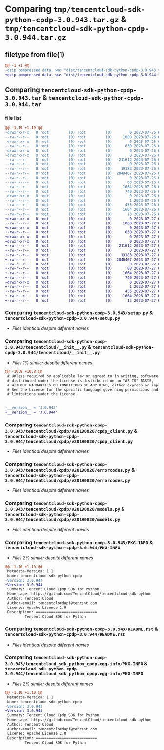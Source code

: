 # Comparing `tmp/tencentcloud-sdk-python-cpdp-3.0.943.tar.gz` & `tmp/tencentcloud-sdk-python-cpdp-3.0.944.tar.gz`

## filetype from file(1)

```diff
@@ -1 +1 @@
-gzip compressed data, was "dist/tencentcloud-sdk-python-cpdp-3.0.943.tar", last modified: Wed Jul 26 00:34:48 2023, max compression
+gzip compressed data, was "dist/tencentcloud-sdk-python-cpdp-3.0.944.tar", last modified: Thu Jul 27 02:12:49 2023, max compression
```

## Comparing `tencentcloud-sdk-python-cpdp-3.0.943.tar` & `tencentcloud-sdk-python-cpdp-3.0.944.tar`

### file list

```diff
@@ -1,19 +1,19 @@
-drwxr-xr-x   0 root         (0) root         (0)        0 2023-07-26 00:34:48.000000 tencentcloud-sdk-python-cpdp-3.0.943/
--rw-r--r--   0 root         (0) root         (0)     1008 2023-07-26 00:34:48.000000 tencentcloud-sdk-python-cpdp-3.0.943/setup.py
-drwxr-xr-x   0 root         (0) root         (0)        0 2023-07-26 00:34:48.000000 tencentcloud-sdk-python-cpdp-3.0.943/tencentcloud/
--rw-r--r--   0 root         (0) root         (0)      630 2023-07-26 00:34:48.000000 tencentcloud-sdk-python-cpdp-3.0.943/tencentcloud/__init__.py
-drwxr-xr-x   0 root         (0) root         (0)        0 2023-07-26 00:34:48.000000 tencentcloud-sdk-python-cpdp-3.0.943/tencentcloud/cpdp/
-drwxr-xr-x   0 root         (0) root         (0)        0 2023-07-26 00:34:48.000000 tencentcloud-sdk-python-cpdp-3.0.943/tencentcloud/cpdp/v20190820/
--rw-r--r--   0 root         (0) root         (0)   211612 2023-07-26 00:34:48.000000 tencentcloud-sdk-python-cpdp-3.0.943/tencentcloud/cpdp/v20190820/cpdp_client.py
--rw-r--r--   0 root         (0) root         (0)        0 2023-07-26 00:34:48.000000 tencentcloud-sdk-python-cpdp-3.0.943/tencentcloud/cpdp/v20190820/__init__.py
--rw-r--r--   0 root         (0) root         (0)    19183 2023-07-26 00:34:48.000000 tencentcloud-sdk-python-cpdp-3.0.943/tencentcloud/cpdp/v20190820/errorcodes.py
--rw-r--r--   0 root         (0) root         (0)  2040467 2023-07-26 00:34:48.000000 tencentcloud-sdk-python-cpdp-3.0.943/tencentcloud/cpdp/v20190820/models.py
--rw-r--r--   0 root         (0) root         (0)        0 2023-07-26 00:34:48.000000 tencentcloud-sdk-python-cpdp-3.0.943/tencentcloud/cpdp/__init__.py
--rw-r--r--   0 root         (0) root         (0)       88 2023-07-26 00:34:48.000000 tencentcloud-sdk-python-cpdp-3.0.943/setup.cfg
--rw-r--r--   0 root         (0) root         (0)     1664 2023-07-26 00:34:48.000000 tencentcloud-sdk-python-cpdp-3.0.943/PKG-INFO
--rw-r--r--   0 root         (0) root         (0)      740 2023-07-26 00:34:48.000000 tencentcloud-sdk-python-cpdp-3.0.943/README.rst
-drwxr-xr-x   0 root         (0) root         (0)        0 2023-07-26 00:34:48.000000 tencentcloud-sdk-python-cpdp-3.0.943/tencentcloud_sdk_python_cpdp.egg-info/
--rw-r--r--   0 root         (0) root         (0)        1 2023-07-26 00:34:48.000000 tencentcloud-sdk-python-cpdp-3.0.943/tencentcloud_sdk_python_cpdp.egg-info/dependency_links.txt
--rw-r--r--   0 root         (0) root         (0)      455 2023-07-26 00:34:48.000000 tencentcloud-sdk-python-cpdp-3.0.943/tencentcloud_sdk_python_cpdp.egg-info/SOURCES.txt
--rw-r--r--   0 root         (0) root         (0)     1664 2023-07-26 00:34:48.000000 tencentcloud-sdk-python-cpdp-3.0.943/tencentcloud_sdk_python_cpdp.egg-info/PKG-INFO
--rw-r--r--   0 root         (0) root         (0)       13 2023-07-26 00:34:48.000000 tencentcloud-sdk-python-cpdp-3.0.943/tencentcloud_sdk_python_cpdp.egg-info/top_level.txt
+drwxr-xr-x   0 root         (0) root         (0)        0 2023-07-27 02:12:49.000000 tencentcloud-sdk-python-cpdp-3.0.944/
+-rw-r--r--   0 root         (0) root         (0)     1008 2023-07-27 02:12:49.000000 tencentcloud-sdk-python-cpdp-3.0.944/setup.py
+drwxr-xr-x   0 root         (0) root         (0)        0 2023-07-27 02:12:49.000000 tencentcloud-sdk-python-cpdp-3.0.944/tencentcloud/
+-rw-r--r--   0 root         (0) root         (0)      630 2023-07-27 02:12:49.000000 tencentcloud-sdk-python-cpdp-3.0.944/tencentcloud/__init__.py
+drwxr-xr-x   0 root         (0) root         (0)        0 2023-07-27 02:12:49.000000 tencentcloud-sdk-python-cpdp-3.0.944/tencentcloud/cpdp/
+drwxr-xr-x   0 root         (0) root         (0)        0 2023-07-27 02:12:49.000000 tencentcloud-sdk-python-cpdp-3.0.944/tencentcloud/cpdp/v20190820/
+-rw-r--r--   0 root         (0) root         (0)   211612 2023-07-27 02:12:49.000000 tencentcloud-sdk-python-cpdp-3.0.944/tencentcloud/cpdp/v20190820/cpdp_client.py
+-rw-r--r--   0 root         (0) root         (0)        0 2023-07-27 02:12:49.000000 tencentcloud-sdk-python-cpdp-3.0.944/tencentcloud/cpdp/v20190820/__init__.py
+-rw-r--r--   0 root         (0) root         (0)    19183 2023-07-27 02:12:49.000000 tencentcloud-sdk-python-cpdp-3.0.944/tencentcloud/cpdp/v20190820/errorcodes.py
+-rw-r--r--   0 root         (0) root         (0)  2040467 2023-07-27 02:12:49.000000 tencentcloud-sdk-python-cpdp-3.0.944/tencentcloud/cpdp/v20190820/models.py
+-rw-r--r--   0 root         (0) root         (0)        0 2023-07-27 02:12:49.000000 tencentcloud-sdk-python-cpdp-3.0.944/tencentcloud/cpdp/__init__.py
+-rw-r--r--   0 root         (0) root         (0)       88 2023-07-27 02:12:49.000000 tencentcloud-sdk-python-cpdp-3.0.944/setup.cfg
+-rw-r--r--   0 root         (0) root         (0)     1664 2023-07-27 02:12:49.000000 tencentcloud-sdk-python-cpdp-3.0.944/PKG-INFO
+-rw-r--r--   0 root         (0) root         (0)      740 2023-07-27 02:12:49.000000 tencentcloud-sdk-python-cpdp-3.0.944/README.rst
+drwxr-xr-x   0 root         (0) root         (0)        0 2023-07-27 02:12:49.000000 tencentcloud-sdk-python-cpdp-3.0.944/tencentcloud_sdk_python_cpdp.egg-info/
+-rw-r--r--   0 root         (0) root         (0)        1 2023-07-27 02:12:49.000000 tencentcloud-sdk-python-cpdp-3.0.944/tencentcloud_sdk_python_cpdp.egg-info/dependency_links.txt
+-rw-r--r--   0 root         (0) root         (0)      455 2023-07-27 02:12:49.000000 tencentcloud-sdk-python-cpdp-3.0.944/tencentcloud_sdk_python_cpdp.egg-info/SOURCES.txt
+-rw-r--r--   0 root         (0) root         (0)     1664 2023-07-27 02:12:49.000000 tencentcloud-sdk-python-cpdp-3.0.944/tencentcloud_sdk_python_cpdp.egg-info/PKG-INFO
+-rw-r--r--   0 root         (0) root         (0)       13 2023-07-27 02:12:49.000000 tencentcloud-sdk-python-cpdp-3.0.944/tencentcloud_sdk_python_cpdp.egg-info/top_level.txt
```

### Comparing `tencentcloud-sdk-python-cpdp-3.0.943/setup.py` & `tencentcloud-sdk-python-cpdp-3.0.944/setup.py`

 * *Files identical despite different names*

### Comparing `tencentcloud-sdk-python-cpdp-3.0.943/tencentcloud/__init__.py` & `tencentcloud-sdk-python-cpdp-3.0.944/tencentcloud/__init__.py`

 * *Files 1% similar despite different names*

```diff
@@ -10,8 +10,8 @@
 # Unless required by applicable law or agreed to in writing, software
 # distributed under the License is distributed on an "AS IS" BASIS,
 # WITHOUT WARRANTIES OR CONDITIONS OF ANY KIND, either express or implied.
 # See the License for the specific language governing permissions and
 # limitations under the License.
 
 
-__version__ = '3.0.943'
+__version__ = '3.0.944'
```

### Comparing `tencentcloud-sdk-python-cpdp-3.0.943/tencentcloud/cpdp/v20190820/cpdp_client.py` & `tencentcloud-sdk-python-cpdp-3.0.944/tencentcloud/cpdp/v20190820/cpdp_client.py`

 * *Files identical despite different names*

### Comparing `tencentcloud-sdk-python-cpdp-3.0.943/tencentcloud/cpdp/v20190820/errorcodes.py` & `tencentcloud-sdk-python-cpdp-3.0.944/tencentcloud/cpdp/v20190820/errorcodes.py`

 * *Files identical despite different names*

### Comparing `tencentcloud-sdk-python-cpdp-3.0.943/tencentcloud/cpdp/v20190820/models.py` & `tencentcloud-sdk-python-cpdp-3.0.944/tencentcloud/cpdp/v20190820/models.py`

 * *Files identical despite different names*

### Comparing `tencentcloud-sdk-python-cpdp-3.0.943/PKG-INFO` & `tencentcloud-sdk-python-cpdp-3.0.944/PKG-INFO`

 * *Files 2% similar despite different names*

```diff
@@ -1,10 +1,10 @@
 Metadata-Version: 1.1
 Name: tencentcloud-sdk-python-cpdp
-Version: 3.0.943
+Version: 3.0.944
 Summary: Tencent Cloud Cpdp SDK for Python
 Home-page: https://github.com/TencentCloud/tencentcloud-sdk-python
 Author: Tencent Cloud
 Author-email: tencentcloudapi@tencent.com
 License: Apache License 2.0
 Description: ============================
         Tencent Cloud SDK for Python
```

### Comparing `tencentcloud-sdk-python-cpdp-3.0.943/README.rst` & `tencentcloud-sdk-python-cpdp-3.0.944/README.rst`

 * *Files identical despite different names*

### Comparing `tencentcloud-sdk-python-cpdp-3.0.943/tencentcloud_sdk_python_cpdp.egg-info/PKG-INFO` & `tencentcloud-sdk-python-cpdp-3.0.944/tencentcloud_sdk_python_cpdp.egg-info/PKG-INFO`

 * *Files 2% similar despite different names*

```diff
@@ -1,10 +1,10 @@
 Metadata-Version: 1.1
 Name: tencentcloud-sdk-python-cpdp
-Version: 3.0.943
+Version: 3.0.944
 Summary: Tencent Cloud Cpdp SDK for Python
 Home-page: https://github.com/TencentCloud/tencentcloud-sdk-python
 Author: Tencent Cloud
 Author-email: tencentcloudapi@tencent.com
 License: Apache License 2.0
 Description: ============================
         Tencent Cloud SDK for Python
```

